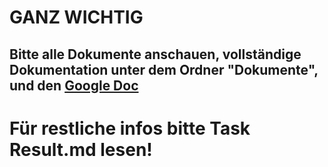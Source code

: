 # GANZ WICHTIG
## Bitte alle Dokumente anschauen, vollständige Dokumentation unter dem Ordner "Dokumente", und den [Google Doc](https://docs.google.com/document/d/1ZoKsAw86lu_qd0X3Fmj696DKu46dlcC4cf6zPsCPCCU/edit?usp=drivesdk)

# Für restliche infos bitte Task Result.md lesen!
